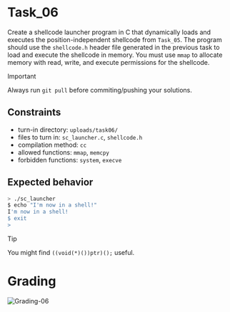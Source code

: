 # Task_06
Create a shellcode launcher program in C that dynamically loads and executes the position-independent shellcode from `Task_05`. The program should use the `shellcode.h` header file generated in the previous task to load and execute the shellcode in memory. You must use `mmap` to allocate memory with read, write, and execute permissions for the shellcode.

> [!IMPORTANT]
> Always run `git pull` before commiting/pushing your solutions.

## Constraints
- turn-in directory: `uploads/task06/`
- files to turn in: `sc_launcher.c`, `shellcode.h`
- compilation method: `cc`
- allowed functions: `mmap`, `memcpy`
- forbidden functions: `system`, `execve`

## Expected behavior
```bash
> ./sc_launcher
$ echo "I'm now in a shell!"
I'm now in a shell!
$ exit
>
```

> [!TIP]
> You might find `((void(*)())ptr)();` useful.

# Grading
![Grading-06](https://github.com/OWNER/REPO/actions/workflows/grading-06.yml/badge.svg)
